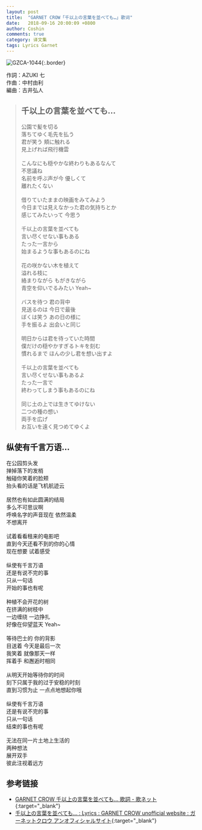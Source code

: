 ```yaml
---
layout: post
title:  "GARNET CROW「千以上の言葉を並べても…」歌词"
date:   2018-09-16 20:00:09 +0800
author: Coshin
comments: true
category: 译文集
tags: Lyrics Garnet
---
```

![GZCA-1044](https://ganekuro.github.io/images/discography/single/GZCA-1044.jpg){:.border}

作詞：AZUKI 七<br>
作曲：中村由利<br>
編曲：古井弘人

<blockquote class="original">
  <h2>千以上の言葉を並べても…</h2>
  <p>
    公園で髪を切る<br>
    落ちてゆく毛先を払う<br>
    君が笑う 頬に触れる<br>
    見上げれば飛行機雲<br>
    <br>
    こんなにも穏やかな終わりもあるなんて<br>
    不思議ね<br>
    名前を呼ぶ声が今 優しくて<br>
    離れたくない<br>
    <br>
    借りていたままの映画をみてみよう<br>
    今日までは見えなかった君の気持ちとか<br>
    感じてみたいって 今思う<br>
    <br>
    千以上の言葉を並べても<br>
    言い尽くせない事もある<br>
    たった一言から<br>
    始まるような事もあるのにね<br>
    <br>
    花の咲かない木を植えて<br>
    溢れる枝に<br>
    絡まりながら もがきながら<br>
    青空を仰いでるみたい Yeah~<br>
    <br>
    バスを待つ 君の背中<br>
    見送るのは 今日で最後<br>
    ぼくは笑う あの日の様に<br>
    手を振るよ 出会いと同じ<br>
    <br>
    明日からは君を待っていた時間<br>
    僕だけの穏やかすぎるトキを刻む<br>
    慣れるまで ほんの少し君を想い出すよ<br>
    <br>
    千以上の言葉を並べても<br>
    言い尽くせない事もあるよ<br>
    たった一言で<br>
    終わってしまう事もあるのにね<br>
    <br>
    同じ土の上では生きてゆけない<br>
    二つの種の想い<br>
    両手を広げ<br>
    お互いを遠く見つめてゆくよ
  </p>
</blockquote>

<div class="translation">
  <h2>纵使有千言万语…</h2>
  <p>
    在公园剪头发<br>
    掸掉落下的发梢<br>
    触碰你笑着的脸颊<br>
    抬头看的话是飞机航迹云<br>
    <br>
    居然也有如此圆满的结局<br>
    多么不可思议啊<br>
    呼唤名字的声音现在 依然温柔<br>
    不想离开<br>
    <br>
    试着看看租来的电影吧<br>
    直到今天还看不到的你的心情<br>
    现在想要 试着感受<br>
    <br>
    纵使有千言万语<br>
    还是有说不完的事<br>
    只从一句话<br>
    开始的事也有呢<br>
    <br>
    种植不会开花的树<br>
    在挤满的树枝中<br>
    一边缠绕 一边挣扎<br>
    好像在仰望蓝天 Yeah~<br>
    <br>
    等待巴士的 你的背影<br>
    目送着 今天是最后一次<br>
    我笑着 就像那天一样<br>
    挥着手 和邂逅时相同<br>
    <br>
    从明天开始等待你的时间<br>
    刻下只属于我的过于安稳的时刻<br>
    直到习惯为止 一点点地想起你哦<br>
    <br>
    纵使有千言万语<br>
    还是有说不完的事<br>
    只从一句话<br>
    结束的事也有呢<br>
    <br>
    无法在同一片土地上生活的<br>
    两种想法<br>
    展开双手<br>
    彼此注视着远方
  </p>
</div>

## 参考链接

* [GARNET CROW 千以上の言葉を並べても… 歌詞 - 歌ネット](https://www.uta-net.com/song/12650/){:target="_blank"}
* [千以上の言葉を並べても… : Lyrics : GARNET CROW unofficial website : ガーネットクロウ アンオフィシャルサイト](https://ganekuro.github.io/lyrics/original/Sen-Ijou-no-Kotoba-wo-Narabete-mo.html){:target="_blank"}
